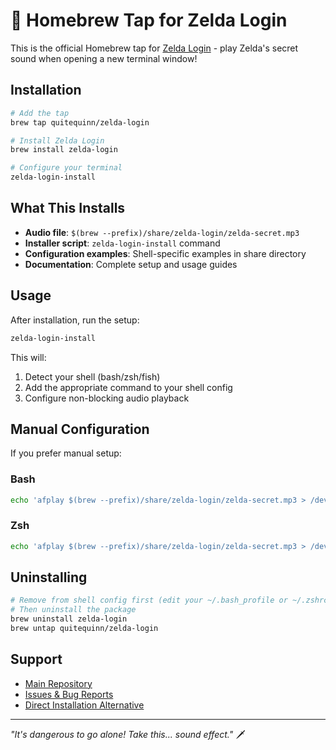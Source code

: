 # 🍺 Homebrew Tap for Zelda Login

This is the official Homebrew tap for [Zelda Login](https://github.com/quitequinn/ZeldaLogin) - play Zelda's secret sound when opening a new terminal window!

## Installation

```bash
# Add the tap
brew tap quitequinn/zelda-login

# Install Zelda Login
brew install zelda-login

# Configure your terminal
zelda-login-install
```

## What This Installs

- **Audio file**: `$(brew --prefix)/share/zelda-login/zelda-secret.mp3`
- **Installer script**: `zelda-login-install` command
- **Configuration examples**: Shell-specific examples in share directory
- **Documentation**: Complete setup and usage guides

## Usage

After installation, run the setup:
```bash
zelda-login-install
```

This will:
1. Detect your shell (bash/zsh/fish)
2. Add the appropriate command to your shell config
3. Configure non-blocking audio playback

## Manual Configuration

If you prefer manual setup:

### Bash
```bash
echo 'afplay $(brew --prefix)/share/zelda-login/zelda-secret.mp3 > /dev/null 2>&1 &' >> ~/.bash_profile
```

### Zsh
```bash
echo 'afplay $(brew --prefix)/share/zelda-login/zelda-secret.mp3 > /dev/null 2>&1 &' >> ~/.zshrc
```

## Uninstalling

```bash
# Remove from shell config first (edit your ~/.bash_profile or ~/.zshrc)
# Then uninstall the package
brew uninstall zelda-login
brew untap quitequinn/zelda-login
```

## Support

- [Main Repository](https://github.com/quitequinn/ZeldaLogin)
- [Issues & Bug Reports](https://github.com/quitequinn/ZeldaLogin/issues)
- [Direct Installation Alternative](https://github.com/quitequinn/ZeldaLogin#direct-installation)

---

*"It's dangerous to go alone! Take this... sound effect."* 🗡️